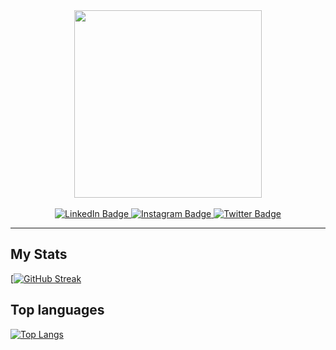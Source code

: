 <div id="header" align="center">
  <img src="https://media.giphy.com/media/iYVneIXJQ3jdJLkZmM/giphy.gif" width="300"/>
</div>
<br \>

<div id="badges" align="center">
  <a href="[your-linkedin-URL](https://www.linkedin.com/in/aurora-maria-tumminello/)">
    <img src="https://img.shields.io/badge/LinkedIn-blue?style=for-the-badge&logo=linkedin&logoColor=white" alt="LinkedIn Badge"/>
  </a>
  <a href="https://www.instagram.com/aurorarctic98/">
    <img src="https://img.shields.io/badge/Instagram-purple?style=for-the-badge&logo=instagram&logoColor=white" alt="Instagram Badge"/>
  </a>
  <a href="your-twitter-URL">
    <img src="https://img.shields.io/badge/Twitter-blue?style=for-the-badge&logo=twitter&logoColor=white" alt="Twitter Badge"/>
  </a>
</div>

---

## My Stats

[[![GitHub Streak](https://github-readme-streak-stats.herokuapp.com/?user=auroramariatumminello&theme=dark&background=000000)](https://github-readme-streak-stats.herokuapp.com/?user=auroramariatumminello)

## Top languages

[![Top Langs](https://github-readme-stats.vercel.app/api/top-langs/?username=auroramariatumminello&layout=compact&theme=vision-friendly-dark)](https://github.com/anuraghazra/github-readme-stats)




